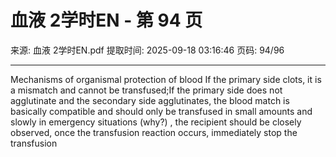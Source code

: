 # 血液 2学时EN - 第 94 页

来源: 血液 2学时EN.pdf
提取时间: 2025-09-18 03:16:46
页码: 94/96

---

Mechanisms of organismal protection of blood
If the primary side clots, it is a mismatch and cannot be transfused;If the primary side does not agglutinate and the secondary side agglutinates, the blood match is basically compatible and should only be transfused in small amounts and slowly in emergency situations (why?) , the recipient should be closely observed, once the transfusion reaction occurs, immediately stop the transfusion